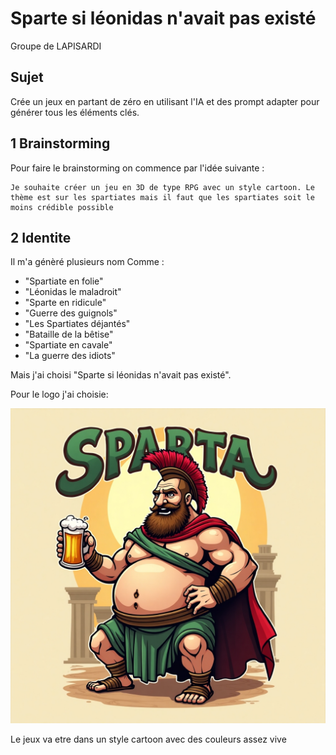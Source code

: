 # Sparte si léonidas n'avait pas existé
Groupe de LAPISARDI

## Sujet 

Crée un jeux en partant de zéro en utilisant l'IA et des prompt adapter pour générer tous les éléments clés.

## 1 Brainstorming

Pour faire le brainstorming on commence par l'idée suivante :

```
Je souhaite créer un jeu en 3D de type RPG avec un style cartoon. Le thème est sur les spartiates mais il faut que les spartiates soit le moins crédible possible
```

## 2 Identite

Il m'a génèré plusieurs nom Comme :

* "Spartiate en folie"
* "Léonidas le maladroit"
* "Sparte en ridicule"
* "Guerre des guignols"
* "Les Spartiates déjantés"
* "Bataille de la bêtise"
* "Spartiate en cavale"
* "La guerre des idiots"

Mais j'ai choisi "Sparte si léonidas n'avait pas existé".

Pour le logo j'ai choisie:

![Logo](./2.identite/Flux_Dev_A_humorous_logo_for_a_game_titled_Sparta_if_Leonidas__0.jpeg)

Le jeux va etre dans un style cartoon avec des couleurs assez vive


